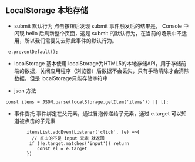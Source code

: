 ## LocalStorage 本地存储

+ submit 默认行为
点击按钮后发现 submit 事件触发后的结果是， Console 中闪现 hello 后刷新整个页面，这是 submit 的默认行为，在当前的场景中不适用，所以我们需要先去除此事件的默认行为。
```
 e.preventDefault();
 ```
 + localStorage 基本使用
localStorage为HTML5的本地存储API，用于存储前端的数据，关闭应用程序（浏览器）后数据不会丢失，只有手动清除才会清除数据，但是 localStorage只能存储字符串

+ json 方法
```
const items = JSON.parse(localStorage.getItem('items')) || [];
```

+ 事件委托
事件绑定在父元素，通过冒泡传递给子元素，通过 e.target 可以知道被点击的子元素
```
        itemsList.addEventListener('click', (e) =>{
          // 点击的不是 input 元素 就返回
         if (!e.target.matches('input')) return
            const el = e.target
        })

```